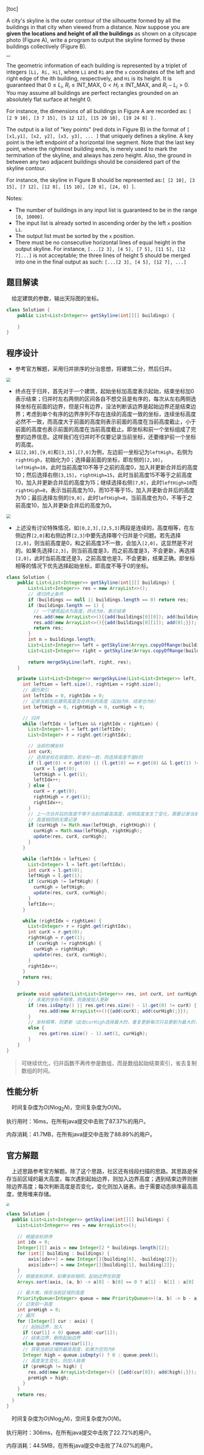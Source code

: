 [toc]

A city's skyline is the outer contour of the silhouette formed by all the buildings in that city when viewed from a distance. Now suppose you are **given the locations and height of all the buildings** as shown on a cityscape photo (Figure A), write a program to output the skyline formed by these buildings collectively (Figure B).

<img src="../images/#218.png" style="zoom:33%;" /><img src="../images/#218_1.png" style="zoom:33%;" />

The geometric information of each building is represented by a triplet of integers `[Li, Ri, Hi]`, where `Li` and `Ri` are the `x` coordinates of the left and right edge of the ith building, respectively, and `Hi` is its height. It is guaranteed that $0 \le L_i$, $R_i \le \text{INT_MAX}$, $0 < H_i \le \text{INT_MAX}$, and $R_i - L_i > 0$. You may assume all buildings are perfect rectangles grounded on an absolutely flat surface at height 0.

For instance, the dimensions of all buildings in Figure A are recorded as: `[ [2 9 10], [3 7 15], [5 12 12], [15 20 10], [19 24 8] ]` .

The output is a list of "key points" (red dots in Figure B) in the format of `[ [x1,y1], [x2, y2], [x3, y3], ... ]` that uniquely defines a skyline. A key point is the left endpoint of a horizontal line segment. Note that the last key point, where the rightmost building ends, is merely used to mark the termination of the skyline, and always has zero height. Also, the ground in between any two adjacent buildings should be considered part of the skyline contour.

For instance, the skyline in Figure B should be represented as:`[ [2 10], [3 15], [7 12], [12 0], [15 10], [20 8], [24, 0] ]`.

Notes:

* The number of buildings in any input list is guaranteed to be in the range `[0, 10000]`.
* The input list is already sorted in ascending order by the left `x` position `Li`.
* The output list must be sorted by the `x` position.
* There must be no consecutive horizontal lines of equal height in the output skyline. For instance, `[...[2 3], [4 5], [7 5], [11 5], [12 7]...]` is not acceptable; the three lines of height 5 should be merged into one in the final output as such: `[...[2 3], [4 5], [12 7], ...]`



## 题目解读

&emsp;给定建筑的参数，输出天际图的坐标。

```java
class Solution {
    public List<List<Integer>> getSkyline(int[][] buildings) {
        
    }
}
```

## 程序设计

* 参考官方解题，采用归并排序的分治思想，将建筑二分，然后归并。

<img src="../images/#218_2.png" style="zoom: 67%;" />

* 终点在于归并，首先对于一个建筑，起始坐标加高度表示起始，结束坐标加$0$表示结束；归并时左右两侧的区间各自不想交且是有序的，每次从左右两侧选择坐标在前面的边界，但是只有边界，没法判断该边界是起始边界还是结束边界；考虑到单个有序的边界序列不存在连续的高度一致的坐标，连续坐标高度必然不一致，而高度大于前面的高度则表示前面的高度在当前高度截止，小于前面的高度也表示前面的高度在当前高度截止。即坐标和前一个坐标组成了完整的边界信息。这样我们在归并时不仅要记录当前坐标，还要维护前一个坐标的高度。
* 以`[2,10],[9,0]`和`[3,15],[7,0]`为例，左边前一坐标记为`leftHigh`，右侧为`rightHigh`，初始化为0；选择最前面的坐标，即左侧的`[2,10]`，`leftHigh=10`，此时当前高度$10$不等于之前的高度$0$，加入并更新合并后的高度$10$；然后选择右侧`[3,15]`，`rightHigh=15`，此时当前高度$15$不等于之前高度$10$，加入并更新合并后的高度为$15$；继续选择右侧`[7,0]`，此时`leftHigh=10`而`rightHigh=0`，表示当前高度为$10$，而$10$不等于$15$，加入并更新合并后的高度为$10$；最后选择左侧的`[9,0]`，此时`leftHigh=0`，当前高度也为$0$，不等于之前高度$10$，加入并更新合并后的高度为$0$。

<img src="../images/#218_3.png" style="zoom:67%;" />

* 上述没有讨论特殊情况，如`[0,2,3],[2,5,3]`两段是连续的，高度相等，在左侧边界`[2,0]`和右侧边界`[2,3]`中要先选择哪个归并是个问题。若先选择`[2,0]`，则当前高度是$0$，和之前高度$3$不一致，会加入`[2,0]`，这显然是不对的。如果先选择`[2,3]`，则当前高度是$3$，而之前高度是$3$，不会更新，再选择`[2,0]`，此时当前高度还是$3$，之前高度也是$3$，不会更新，结果正确。即坐标相等的情况下优先选择起始坐标，即高度不等于$0$的坐标。

```java
class Solution {
    public List<List<Integer>> getSkyline(int[][] buildings) {
        List<List<Integer>> res = new ArrayList<>();
        // 递归终止条件
        if (buildings == null || buildings.length == 0) return res;
        if (buildings.length == 1) {
          // 一个建筑起点为高度，终点为0，表示结束
          res.add(new ArrayList<>(){{add(buildings[0][0]); add(buildings[0][2]);}});
          res.add(new ArrayList<>(){{add(buildings[0][1]); add(0);}});
          return res;
        }
        int n = buildings.length;
        List<List<Integer>> left = getSkyline(Arrays.copyOfRange(buildings, 0, n / 2));
        List<List<Integer>> right = getSkyline(Arrays.copyOfRange(buildings, n / 2, n));
        
        return mergeSkyLine(left, right, res);
    }

    private List<List<Integer>> mergeSkyLine(List<List<Integer>> left, List<List<Integer>> right, List<List<Integer>> res) {
      int leftLen = left.size(), rightLen = right.size();
      // 遍历索引
      int leftIdx = 0, rightIdx = 0;
      // 记录当前左右建筑高度及合并后的高度（起始为0，结束也为0）
      int leftHigh = 0, rightHigh = 0, curHigh = 0;

      // 归并
      while (leftIdx < leftLen && rightIdx < rightLen) {
      	List<Integer> l = left.get(leftIdx);
        List<Integer> r = right.get(rightIdx);

        // 当前的横坐标
        int curX;
        // 选择坐标在前面的，若坐标一致，则选择高度不是0的
        if (l.get(0) < r.get(0) || (l.get(0) == r.get(0) && l.get(1) != 0)) {
          curX = l.get(0);
          leftHigh = l.get(1);
          leftIdx++;
        } else {
          curX = r.get(0);
          rightHigh = r.get(1);
          rightIdx++;
        }
        // 上一次合并后的高度不等于当前的最高高度，说明高度发生了变化，需要记录当前点
        // 高度相同则无需记录
        if (curHigh != Math.max(leftHigh, rightHigh)) {
          curHigh = Math.max(leftHigh, rightHigh);
          update(res, curX, curHigh);
        }
      }

      while (leftIdx < leftLen) {
        List<Integer> l = left.get(leftIdx);
        int curX = l.get(0);
        leftHigh = l.get(1);
        if (curHigh != leftHigh) {
          curHigh = leftHigh;
          update(res, curX, curHigh);
        }
        leftIdx++;
      }

      while (rightIdx < rightLen) {
        List<Integer> r = right.get(rightIdx);
        int curX = r.get(0);
        rightHigh = r.get(1);
        if (curHigh != rightHigh) {
          curHigh = rightHigh;
          update(res, curX, curHigh);
        }
        rightIdx++;
      }
      return res;
    }

    private void update(List<List<Integer>> res, int curX, int curHigh) {
    	// 末尾的坐标不相等，则直接加入更新
        if (res.isEmpty() || res.get(res.size() - 1).get(0) != curX) {
        	res.add(new ArrayList<>(){{add(curX); add(curHigh);}});
        }
        // 坐标相等，则更新（此处curHigh选择最大的，重复更新每次只会更新为最大的，若第一次就是最大，后续也会设置最大的这个值）
        else {
            res.get(res.size() - 1).set(1, curHigh);
        }
    }
}
```

> 可继续优化，归并函数不再传参是数组，而是数组起始结束索引，省去复制数组的时间。

## 性能分析

&emsp;时间复杂度为$O(N\log_2N)$，空间复杂度为$O(N)$。

执行用时：16ms，在所有java提交中击败了87.37%的用户。

内存消耗：41.7MB，在所有java提交中击败了88.89%的用户。

## 官方解题

&emsp;上述思路参考官方解题。除了这个思路，社区还有线段扫描的思路。其思路是保存当前区域的最大高度，每次遇到起始边界，则加入边界高度；遇到结束边界则删除边界高度；每次判断高度是否变化，变化则加入链表。由于需要动态排序最高高度，使用堆来存储。

<img src="../images/#218_4.gif" style="zoom:50%;" />

```java
class Solution {
  public List<List<Integer>> getSkyline(int[][] buildings) {
    List<List<Integer>> res = new ArrayList<>();
    
    // 根据坐标排序
    int idx = 0;
    Integer[][] axis = new Integer[2 * buildings.length][2];
    for (int[] building : buildings) {
        axis[idx++] = new Integer[]{building[0], -building[2]};
        axis[idx++] = new Integer[]{building[1], building[2]};
    }
    // 根据坐标排序，如果坐标相同，起始边界在前面
    Arrays.sort(axis, (a, b) -> a[0] - b[0] == 0 ? a[1] - b[1] : a[0] - b[0]);

    // 最大堆，保存当前区域的高度
    PriorityQueue<Integer> queue = new PriorityQueue<>((a, b) -> b - a);
    // 记录前一高度
    int preHigh = 0;
    // 遍历
    for (Integer[] cur : axis) {
      // 起始边界，加入
      if (cur[1] < 0) queue.add(-cur[1]);
      // 结束边界，删除起始边界
      else queue.remove(cur[1]);
      // 获取当前区域的最高高度，如果为空则为0
      Integer high = queue.isEmpty() ? 0 : queue.peek();
      // 高度发生变化，则加入链表
      if (preHigh != high) {
        res.add(new ArrayList<Integer>() {{add(cur[0]); add(high);}});
        preHigh = high;
      }
    }
    return res;
  }
}
```

&emsp;时间复杂度为$O(N\log_2N)$，空间复杂度为$O(N)$。

执行用时：306ms，在所有java提交中击败了22.72%的用户。

内存消耗：44.5MB，在所有java提交中击败了74.07%的用户。